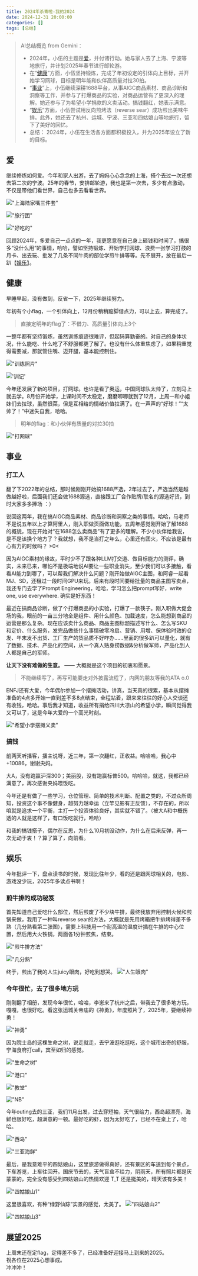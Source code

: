 ```yaml
---
title: 2024年杀青啦-我的2024
date: 2024-12-31 20:00:00
categories: []
tags: [总结]
---
```


> AI总结概览 from Gemini：  
> * 2024年，小伍的主题是[爱](#爱)，并付诸行动。她与家人去了上海、宁波等地旅行，并计划2025年春节进行邮轮游。  
> * 在“[健康](#健康)”方面，小伍坚持锻炼，完成了年初设定的引体向上目标，并开始学习网球，目标是明年能和伙伴高质量对拉30拍。  
> * “[事业](#事业)”上，小伍继续深耕1688平台，从事AIGC商品素材、商品诊断和洞察等工作，并参与了打爆商品的实验，对商品运营有了更深入的理解。她还参与了为希望小学捐款的义卖活动。搞钱翻红，她表示满意。  
> * “[娱乐](#娱乐)”方面，小伍尝试用反向煎烤法（reverse sear）成功煎出美味牛排。此外，她还去了杭州、运城、宁波、三亚和四姑娘山等地旅行，留下了美好的回忆。  
> * 总结： 2024年，小伍在生活各方面都积极投入，并为2025年设立了新的目标。

## 爱

继续修炼如何爱。今年和家人出游，去了妈妈心心念念的上海，搭个去过一次还想去第二次的宁波。25年的春节，安排邮轮游，我也是第一次去，多少有点激动，不仅是带他们看世界，自己也多去看看世界。

!["上海陆家嘴三件套"](https://wyy-static.oss-cn-guangzhou.aliyuncs.com/xx/year-2025/33f8c64069fe34101c852c5dd3cff52a.jpg)

!["旅行团"](https://wyy-static.oss-cn-guangzhou.aliyuncs.com/xx/year-2025/IMG_2416.jpg)

!["好吃的"](https://wyy-static.oss-cn-guangzhou.aliyuncs.com/xx/year-2025/IMG_2419.jpg)

回顾2024年，多爱自己一点点的一年，我更愿意在自己身上砸钱和时间了，搞很多“没什么用”的事情，哈哈，譬如坚持锻炼、开始学打网球、浪费一张学习打鼓的月卡、出去玩、批发了几条不同牛肉的部位学煎牛排等等。先不展开，放在最后一趴【[娱乐](#娱乐)】。

## 健康

早睡早起，没有做到，反省一下，2025年继续努力。

年初有个小flag，一个引体向上，12月份稍稍踮脚借点力，可以上去，算完成了。

> 直接定明年的flag了：不借力、高质量引体向上3个

一整年都有坚持锻炼，虽然训练痕迹很难评，但起码算勤奋的。对自己的身体状况，什么能吃、什么吃了不舒服都更了解了。也没有什么体重焦虑了，如果稍重觉得需要减，那就管住嘴、迈开腿，基本能控制住。

!["训练照片"](https://wyy-static.oss-cn-guangzhou.aliyuncs.com/xx/year-2025/IMG_3767.JPG)

!['训记'](https://wyy-static.oss-cn-guangzhou.aliyuncs.com/xx/year-2025/IMG_3757.JPG)

今年还发展了新的项目，打网球。也许是看了奥运，中国网球队太帅了，立刻马上就去学。8月份开始学，上课时间不太稳定，磨磨唧唧就到了12月，上周一和小姐妹们去拉球，虽然很菜，但是互相给的情绪价值拉满了。在一声声的“好球！”“太帅了！”中迷失自我，哈哈。

> 明年的flag：和小伙伴有质量的对拉30拍

!["打网球"](https://wyy-static.oss-cn-guangzhou.aliyuncs.com/xx/year-2025/IMG_3758.PNG)

## 事业

### 打工人

翻了下2022年的总结，那时候刚刚开始搞1688严选，2年过去了，严选当然是越做越好啦，后面我们还会做1688源选，直接跟工厂合作贴牌/联名的源选好货，到时大家多多捧场 ：）

说回这两年，我在搞AIGC商品素材、商品诊断和洞察之类的事情。哈哈，马老师不是说五年以上才算阿里人，刚入职做页面做功能，五周年感觉刚开始了解1688的概貌，现在开始对“在1688怎么卖商品”有了更多的理解。不少小伙伴给我说，是不是该换个地方了？我就想，我不是当打之年么，心里还有团火，不应该是最有心有力的时候吗？ >0<

因为AIGC素材的缘故，平时少不了跟各种LLM打交道、做目标能力的测评，确实，未来已来，哪怕不是极端地说AI要让一些职业消失，至少我们可以多接触，看看AI能力到哪了，可以帮我们解决什么问题？刚开始做AIGC主图，和阿睿一起看MJ、SD，还租过一段时间GPU来玩。后来有段时间要给批量的商品主图写卖点，我还专门去学了Prompt Engineering，哈哈，学习怎么把prompt写好，write one, use everywhere. 确实是好东西！

最近在搞商品诊断，做了个打爆商品的小实验，打爆了一款筷子。刚入职做大促会场的我，眼前的一亩三分地全是组件、用什么颜色、加载速度，怎么能想到商品的运营是那么复杂。现在应该卖什么商品、商品主图标题描述写什么、怎么写SKU和定价、什么服务，发完品做些什么事情破零冷启、营销、用增、保体验时效的仓发、年末发不出货、工厂生产的货品质不好咋办……里面的很多趴可以量化，就有了数据、技术、产品化的空间，从一个真人贴身捞数据&分析做军师，产品化到人人都是自己的军师。

**让天下没有难做的生意。** —— 大概就是这个项目的初衷和愿景。

> 不能继续写了，再写可能要走对外披露流程了，内网的朋友等我的ATA o.0

ENFJ还有大爱，今年偶尔参加一个摆摊活动，讲真，当天真的很累，基本从摆摊准备的4点多开始一直到差不多8点结束，全程站着，跟来来往往的好心人交谈还有收钱，哈哈。事后我才知道，收益所有捐给四川大凉山的希望小学，瞬间觉得我又可以了，这是今年大爱的一个高光时刻。

!["希望小学摆摊义卖"](https://wyy-static.oss-cn-guangzhou.aliyuncs.com/xx/year-2025/IMG_3759.JPG)

### 搞钱

前两天听播客，播主说呀，近三年，第一次翻红，正收益。哈哈哈，我心中+10086，谢谢央妈。

大A，没有跑赢沪深300；美丽股，没有跑赢标普500。哈哈哈，就这，我都已经满意了，再次感谢央妈喂饭吃。

今年还是有做了一些学习，仓位管理、简单的技术判断、配置之类的，不过众所周知，投资这个事不像健身，越努力越幸运（立竿见影有正反馈），不存在的，所以咱就是追求一个平衡，主打一个投资体验良好，其实就不错了。（被大A和中概伤透的人就是这样了，有口饭吃就行，哈哈）

和我的搞钱搭子，偶尔在反思，为什么10月初没动作，为什么在后来反弹，再一次无动于衷！？算了算了，向前看。


## 娱乐

今年批评一下，盘点读书的时候，发现比往年少，看的还是跟网球相关的，电影、游戏没少玩，2025年多读点书啊！

### 煎牛排的成功秘笈

首先知道自己爱吃什么部位，然后煎废了不少块牛排，最终我放弃用控制火候和煎锅来做，我用了一种叫reverse sear的方法，大概就是先用烤箱把牛排烤得差不多熟（几分熟看第二张图），需要上科技用一个耐高温的温度计插在牛排的中心位置，然后用大火铁锅，两面各1分钟煎焦，结束。

!["煎牛排方法"](https://wyy-static.oss-cn-guangzhou.aliyuncs.com/xx/year-2025/IMG_3768.JPG)

!["几分熟"](https://wyy-static.oss-cn-guangzhou.aliyuncs.com/xx/year-2025/IMG_3769.JPG)

终于，煎出了我的人生juicy眼肉，好吃到想哭。
!["人生眼肉"](https://wyy-static.oss-cn-guangzhou.aliyuncs.com/xx/year-2025/IMG_3770.JPG)

### 今年很忙，去了很多地方玩

刚刚翻了相册，发现今年很忙，哈哈，李崽来了杭州之后，带我去了很多地方玩，嘎嘎，也很好吃。看这张运城关帝庙的《神勇》，年度照片了，2025年，要继续神勇！

!["神勇"](https://wyy-static.oss-cn-guangzhou.aliyuncs.com/xx/year-2025/shenyong.jpg)

因为院士岛的这棵生命之树，说走就走，去宁波逛吃逛吃，这个城市出奇的舒服，宁海食府打call，宾至如归的感觉。

!["生命之树"](https://wyy-static.oss-cn-guangzhou.aliyuncs.com/xx/year-2025/nb1.jpg)

!["港口"](https://wyy-static.oss-cn-guangzhou.aliyuncs.com/xx/year-2025/nb2.jpg)

!["教堂"](https://wyy-static.oss-cn-guangzhou.aliyuncs.com/xx/year-2025/nb3.jpg)

!["NB"](https://wyy-static.oss-cn-guangzhou.aliyuncs.com/xx/year-2025/nb4.jpg)


今年outing去的三亚，我们11月出发，过去穿短袖，天气很给力，西岛超漂亮，海鲜也很好吃，超满意的一顿。最好吃的虾，因为太好吃了，已经不在桌上了，哈哈。

!["西岛"](https://wyy-static.oss-cn-guangzhou.aliyuncs.com/xx/year-2025/sanya1.jpg)

!["三亚海鲜"](https://wyy-static.oss-cn-guangzhou.aliyuncs.com/xx/year-2025/sanya2.jpg)

最后，是我意难平的四姑娘山，这里旅游做得真好，还有景区的车送到每个景点，下车游览，上车往回开。国庆节去的，天气盲盒不给力，阴雨天，所有照片都是灰蒙蒙的，完全没有感受到四姑娘山的热情欢迎 T_T 还是挺美的，晴天该有多美！

!["四姑娘山1"](https://wyy-static.oss-cn-guangzhou.aliyuncs.com/xx/year-2025/siguniang1.jpg)

这里很喜欢，有种“绿野仙踪”实景的感觉，太美了。
!["四姑娘山2"](https://wyy-static.oss-cn-guangzhou.aliyuncs.com/xx/year-2025/siguniang2.jpg)

!["四姑娘山3"](https://wyy-static.oss-cn-guangzhou.aliyuncs.com/xx/year-2025/siguniang3.jpg)

## 展望2025

上周末还在定flag，定得差不多了，已经准备好迎接马上到来的2025。  
祝各位在2025心想事成。  
冲冲冲！